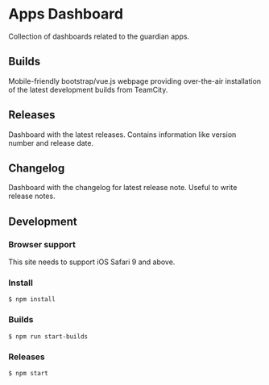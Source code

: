 # Apps Dashboard

Collection of dashboards related to the guardian apps.

## Builds

Mobile-friendly bootstrap/vue.js webpage providing over-the-air installation of
the latest development builds from TeamCity.

## Releases

Dashboard with the latest releases. Contains information like version number and
release date.

## Changelog

Dashboard with the changelog for latest release note. Useful to write release
notes.

## Development

### Browser support

This site needs to support iOS Safari 9 and above.

### Install

```
$ npm install
```

### Builds

```
$ npm run start-builds
```

### Releases

```
$ npm start
```
